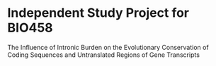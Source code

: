 # Independent Study Project for BIO458
The Influence of Intronic Burden on the Evolutionary Conservation of Coding Sequences and Untranslated Regions of Gene Transcripts
